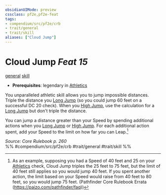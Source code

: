 ```yaml
---
obsidianUIMode: preview
cssclass: pf2e,pf2e-feat
tags:
- compendium/src/pf2e/crb
- trait/general
- trait/skill
aliases: ["Cloud Jump"]
---
```

# Cloud Jump  *Feat 15*  
[general](rules/traits/general.md "General Feat Trait")  [skill](rules/traits/skill.md "Skill Feat Trait")  

- **Prerequisites**: legendary in [Athletics](compendium/skills.md#Athletics)

You unparalleled athletic skill allows you to jump impossible distances. Triple the distance you [Long Jump](rules/actions/long-jump.md) (so you could jump 60 feet on a successful DC 20 check). When you [High Jump](rules/actions/high-jump.md), use the calculation for a [Long Jump](rules/actions/long-jump.md) but don't triple the distance.

You can jump a distance greater than your Speed by spending additional actions when you [Long Jump](rules/actions/long-jump.md) or [High Jump](rules/actions/high-jump.md). For each additional action spent, add your Speed to the limit on how far you can Leap.[^1]

[^1]: As an example, supposing you had a Speed of 40 feet and 25 on your [Athletics](compendium/skills.md#Athletics) check, Cloud Jump triples the 25 feet to 75 feet, but the limit of 40 feet still applies so you would jump 40 feet. If you spent another action, the limit based on your Speed would raise from 40 feet to 80 feet, so you would jump 75 feet. (Pathfinder Core Rulebook Errata (https://paizo.com/pathfinder/faq))

*Source: Core Rulebook p. 260*  
%% #compendium/src/pf2e/crb #trait/general #trait/skill %%